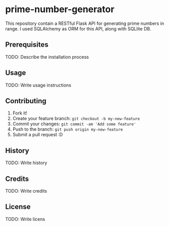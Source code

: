 # prime-number-generator
This repository contain a RESTful Flask API for generating prime numbers in range.
I used SQLAlchemy as ORM for this API, along with SQLlite DB.

## Prerequisites

TODO: Describe the installation process

## Usage

TODO: Write usage instructions

## Contributing

1. Fork it!
2. Create your feature branch: `git checkout -b my-new-feature`
3. Commit your changes: `git commit -am 'Add some feature'`
4. Push to the branch: `git push origin my-new-feature`
5. Submit a pull request :D

## History

TODO: Write history

## Credits

TODO: Write credits

## License

TODO: Write licens
